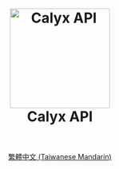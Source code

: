 <h1 align="center">
  <a href="https://calyxtechs.com/"><img src="https://user-images.githubusercontent.com/84309449/140907410-23547552-3a2d-4323-be81-b83f76c45236.jpeg" alt="Calyx API" width="200"></a>
  <br>
  Calyx API

  <br>
  <br>
</h1>

<p align="center">
  <a href="/README-zhtw.md">繁體中文 (Taiwanese Mandarin)</a>
</p>
